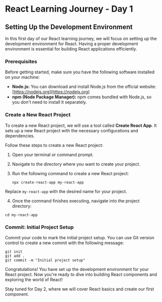 # React Learning Journey - Day 1

## Setting Up the Development Environment

In this first day of our React learning journey, we will focus on setting up the development environment for React. Having a proper development environment is essential for building React applications efficiently.

### Prerequisites

Before getting started, make sure you have the following software installed on your machine:

- **Node.js:** You can download and install Node.js from the official website: [https://nodejs.org](https://nodejs.org)
- **npm (Node Package Manager):** npm comes bundled with Node.js, so you don't need to install it separately.

### Create a New React Project

To create a new React project, we will use a tool called **Create React App**. It sets up a new React project with the necessary configurations and dependencies.

Follow these steps to create a new React project:

1. Open your terminal or command prompt.
2. Navigate to the directory where you want to create your project.
3. Run the following command to create a new React project:

   ```shell
   npx create-react-app my-react-app
   ```
Replace `my-react-app` with the desired name for your project.

4. Once the command finishes executing, navigate into the project directory:
```shell
cd my-react-app
```

### Commit: Initial Project Setup
Commit your code to mark the initial project setup. You can use Git version control to create a new commit with the following message:
```shell
git init
git add .
git commit -m "Initial project setup"
```
Congratulations! You have set up the development environment for your React project. Now you're ready to dive into building React components and exploring the world of React!

Stay tuned for Day 2, where we will cover React basics and create our first component.
